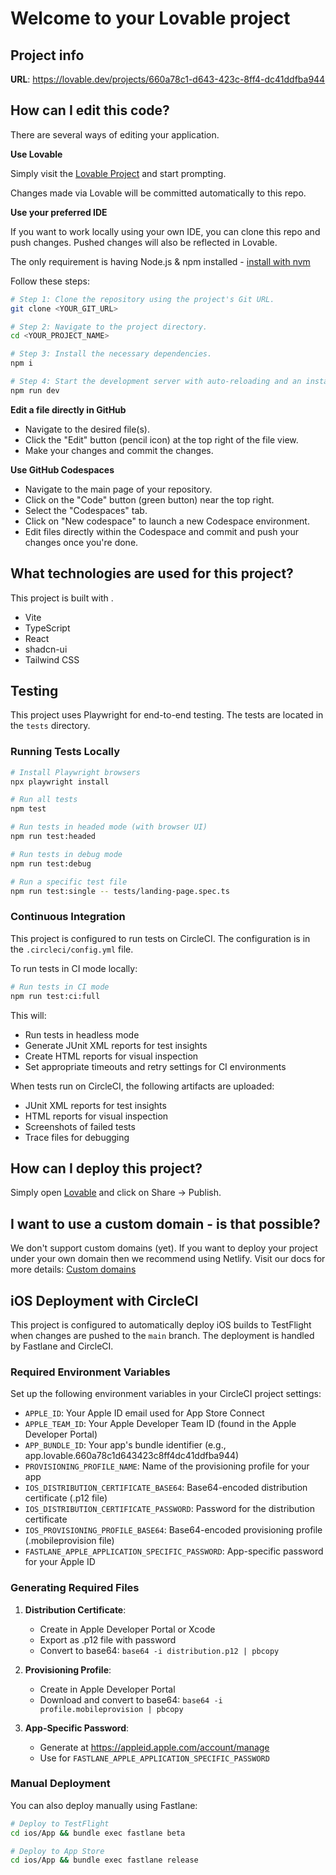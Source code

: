 # Welcome to your Lovable project

## Project info

**URL**: https://lovable.dev/projects/660a78c1-d643-423c-8ff4-dc41ddfba944

## How can I edit this code?

There are several ways of editing your application.

**Use Lovable**

Simply visit the [Lovable Project](https://lovable.dev/projects/660a78c1-d643-423c-8ff4-dc41ddfba944) and start prompting.

Changes made via Lovable will be committed automatically to this repo.

**Use your preferred IDE**

If you want to work locally using your own IDE, you can clone this repo and push changes. Pushed changes will also be reflected in Lovable.

The only requirement is having Node.js & npm installed - [install with nvm](https://github.com/nvm-sh/nvm#installing-and-updating)

Follow these steps:

```sh
# Step 1: Clone the repository using the project's Git URL.
git clone <YOUR_GIT_URL>

# Step 2: Navigate to the project directory.
cd <YOUR_PROJECT_NAME>

# Step 3: Install the necessary dependencies.
npm i

# Step 4: Start the development server with auto-reloading and an instant preview.
npm run dev
```

**Edit a file directly in GitHub**

- Navigate to the desired file(s).
- Click the "Edit" button (pencil icon) at the top right of the file view.
- Make your changes and commit the changes.

**Use GitHub Codespaces**

- Navigate to the main page of your repository.
- Click on the "Code" button (green button) near the top right.
- Select the "Codespaces" tab.
- Click on "New codespace" to launch a new Codespace environment.
- Edit files directly within the Codespace and commit and push your changes once you're done.

## What technologies are used for this project?

This project is built with .

- Vite
- TypeScript
- React
- shadcn-ui
- Tailwind CSS

## Testing

This project uses Playwright for end-to-end testing. The tests are located in the `tests` directory.

### Running Tests Locally

```sh
# Install Playwright browsers
npx playwright install

# Run all tests
npm test

# Run tests in headed mode (with browser UI)
npm run test:headed

# Run tests in debug mode
npm run test:debug

# Run a specific test file
npm run test:single -- tests/landing-page.spec.ts
```

### Continuous Integration

This project is configured to run tests on CircleCI. The configuration is in the `.circleci/config.yml` file.

To run tests in CI mode locally:

```sh
# Run tests in CI mode
npm run test:ci:full
```

This will:
- Run tests in headless mode
- Generate JUnit XML reports for test insights
- Create HTML reports for visual inspection
- Set appropriate timeouts and retry settings for CI environments

When tests run on CircleCI, the following artifacts are uploaded:
- JUnit XML reports for test insights
- HTML reports for visual inspection
- Screenshots of failed tests
- Trace files for debugging

## How can I deploy this project?

Simply open [Lovable](https://lovable.dev/projects/660a78c1-d643-423c-8ff4-dc41ddfba944) and click on Share -> Publish.

## I want to use a custom domain - is that possible?

We don't support custom domains (yet). If you want to deploy your project under your own domain then we recommend using Netlify. Visit our docs for more details: [Custom domains](https://docs.lovable.dev/tips-tricks/custom-domain/)

## iOS Deployment with CircleCI

This project is configured to automatically deploy iOS builds to TestFlight when changes are pushed to the `main` branch. The deployment is handled by Fastlane and CircleCI.

### Required Environment Variables

Set up the following environment variables in your CircleCI project settings:

- `APPLE_ID`: Your Apple ID email used for App Store Connect
- `APPLE_TEAM_ID`: Your Apple Developer Team ID (found in the Apple Developer Portal)
- `APP_BUNDLE_ID`: Your app's bundle identifier (e.g., app.lovable.660a78c1d643423c8ff4dc41ddfba944)
- `PROVISIONING_PROFILE_NAME`: Name of the provisioning profile for your app
- `IOS_DISTRIBUTION_CERTIFICATE_BASE64`: Base64-encoded distribution certificate (.p12 file)
- `IOS_DISTRIBUTION_CERTIFICATE_PASSWORD`: Password for the distribution certificate
- `IOS_PROVISIONING_PROFILE_BASE64`: Base64-encoded provisioning profile (.mobileprovision file)
- `FASTLANE_APPLE_APPLICATION_SPECIFIC_PASSWORD`: App-specific password for your Apple ID

### Generating Required Files

1. **Distribution Certificate**:
   - Create in Apple Developer Portal or Xcode
   - Export as .p12 file with password
   - Convert to base64: `base64 -i distribution.p12 | pbcopy`

2. **Provisioning Profile**:
   - Create in Apple Developer Portal
   - Download and convert to base64: `base64 -i profile.mobileprovision | pbcopy`

3. **App-Specific Password**:
   - Generate at https://appleid.apple.com/account/manage
   - Use for `FASTLANE_APPLE_APPLICATION_SPECIFIC_PASSWORD`

### Manual Deployment

You can also deploy manually using Fastlane:

```bash
# Deploy to TestFlight
cd ios/App && bundle exec fastlane beta

# Deploy to App Store
cd ios/App && bundle exec fastlane release
```
